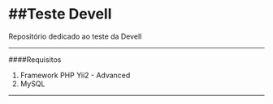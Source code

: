 ##Teste Devell
=============

Repositório dedicado ao teste da Devell

----

####Requisitos
                
1. Framework PHP Yii2 - Advanced
2. MySQL

----
